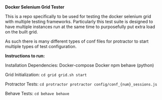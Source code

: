 **Docker Selenium Grid Tester**

This is a repo specifically to be used for testing the docker selenium grid with multiple testing frameworks. Particularly this test suite is designed to have multiple instances run at the same time to purposefully put extra load on the built grid. 

As such there is many different types of conf files for protractor to start multiple types of test configuration.

**Instructions to run:**

Installation Dependencies:
Docker-compose
Docker
npm
behave (python)

Grid Initialization:
`cd grid
grid.sh start`

Protractor Tests:
`cd protractor
protractor config/conf_{num}_sessions.js`

Behave Tests:
`cd behave
behave`